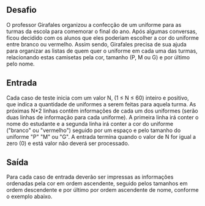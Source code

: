 ## Desafio

O professor Girafales organizou a confecção de um uniforme para as turmas da
escola para comemorar o final do ano. Após algumas conversas, ficou decidido
com os alunos que eles poderiam escolher a cor do uniforme entre branco ou
vermelho. Assim sendo, Girafales precisa de sua ajuda para organizar as listas
de quem quer o uniforme em cada uma das turmas, relacionando estas camisetas
pela cor, tamanho (P, M ou G) e por último pelo nome.

## Entrada

Cada caso de teste inicia com um valor N, (1 ≤ N ≤ 60) inteiro e positivo,
que indica a quantidade de uniformes a serem feitas para aquela turma. As
próximas N*2 linhas contêm informações de cada um dos uniformes (serão duas
linhas de informação para cada uniforme). A primeira linha irá conter o
nome do estudante e a segunda linha irá conter a cor do uniforme ("branco"
ou "vermelho") seguido por um espaço e pelo tamanho do uniforme "P" "M" ou
"G". A entrada termina quando o valor de N for igual a zero (0) e está valor
não deverá ser processado.

## Saída

Para cada caso de entrada deverão ser impressas as informações ordenadas pela
cor em ordem ascendente, seguido pelos tamanhos em ordem descendente e por
último por ordem ascendente de nome, conforme o exemplo abaixo.
